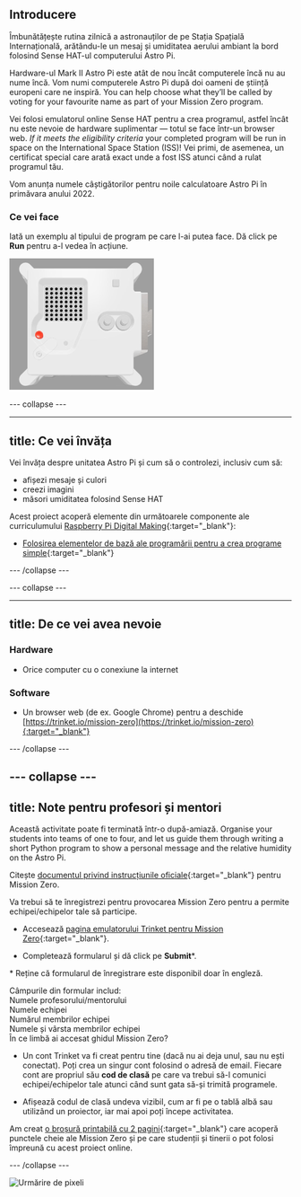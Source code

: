 ## Introducere

Îmbunătățește rutina zilnică a astronauților de pe Stația Spațială Internațională, arătându-le un mesaj și umiditatea aerului ambiant la bord folosind Sense HAT-ul computerului Astro Pi.

Hardware-ul Mark II Astro Pi este atât de nou încât computerele încă nu au nume încă. Vom numi computerele Astro Pi după doi oameni de știință europeni care ne inspiră. You can help choose what they’ll be called by voting for your favourite name as part of your Mission Zero program.

Vei folosi emulatorul online Sense HAT pentru a crea programul, astfel încât nu este nevoie de hardware suplimentar — totul se face într-un browser web. *If it meets the eligibility criteria* your completed program will be run in space on the International Space Station (ISS)! Vei primi, de asemenea, un certificat special care arată exact unde a fost ISS atunci când a rulat programul tău.

Vom anunța numele câștigătorilor pentru noile calculatoare Astro Pi în primăvara anului 2022.


### Ce vei face

Iată un exemplu al tipului de program pe care l-ai putea face. Dă click pe **Run** pentru a-l vedea în acțiune.

![The Trinket Sense HAT emulator running a sample program which scrolls the humidity value across the LED matrix and then displays a picture of a fish](images/M0_4.gif)


--- collapse ---



---
title: Ce vei învăța
---

Vei învăța despre unitatea Astro Pi și cum să o controlezi, inclusiv cum să:
+ afișezi mesaje și culori
+ creezi imagini
+ măsori umiditatea folosind Sense HAT

Acest proiect acoperă elemente din următoarele componente ale curriculumului [Raspberry Pi Digital Making](http://rpf.io/curriculum){:target="_blank"}:

+ [Folosirea elementelor de bază ale programării pentru a crea programe simple](https://curriculum.raspberrypi.org/programming/creator/){:target="_blank"}

--- /collapse ---

--- collapse ---

---
title: De ce vei avea nevoie
---

### Hardware

+ Orice computer cu o conexiune la internet

### Software

+ Un browser web (de ex. Google Chrome) pentru a deschide [https://trinket.io/mission-zero](https://trinket.io/mission-zero){:target="_blank"}

--- /collapse ---

--- collapse ---
---
title: Note pentru profesori și mentori
---


Această activitate poate fi terminată într-o după-amiază. Organise your students into teams of one to four, and let us guide them through writing a short Python program to show a personal message and the relative humidity on the Astro Pi.

Citește [documentul privind instrucțiunile oficiale](https://astro-pi.org/wp-content/uploads/2018/09/Astro_Pi_Mission_Zero_Guidelines_2018_19_V12_pages.pdf){:target="_blank"} pentru Mission Zero.

Va trebui să te înregistrezi pentru provocarea Mission Zero pentru a permite echipei/echipelor tale să participe.

+ Accesează [pagina emulatorului Trinket pentru Mission Zero](https://trinket.io/mission-zero){:target="_blank"}.

+ Completează formularul și dă click pe **Submit**\*.

\* Reține că formularul de înregistrare este disponibil doar în engleză.

Câmpurile din formular includ:   
Numele profesorului/mentorului    
Numele echipei   
Numărul membrilor echipei  
Numele și vârsta membrilor echipei  
În ce limbă ai accesat ghidul Mission Zero?

+ Un cont Trinket va fi creat pentru tine (dacă nu ai deja unul, sau nu ești conectat). Poți crea un singur cont folosind o adresă de email. Fiecare cont are propriul său **cod de clasă** pe care va trebui să-l comunici echipei/echipelor tale atunci când sunt gata să-și trimită programele.

+ Afișează codul de clasă undeva vizibil, cum ar fi pe o tablă albă sau utilizând un proiector, iar mai apoi poți începe activitatea.

 Am creat [o broșură printabilă cu 2 pagini](https://astro-pi.org/astro_pi_mission_zero_project_print_out_v10_print/){:target="_blank"} care acoperă punctele cheie ale Mission Zero și pe care studenții și tinerii o pot folosi împreună cu acest proiect online.

--- /collapse ---

![Urmărire de pixeli](https://code.org/api/hour/begin_raspberrypi_astropi.png)
